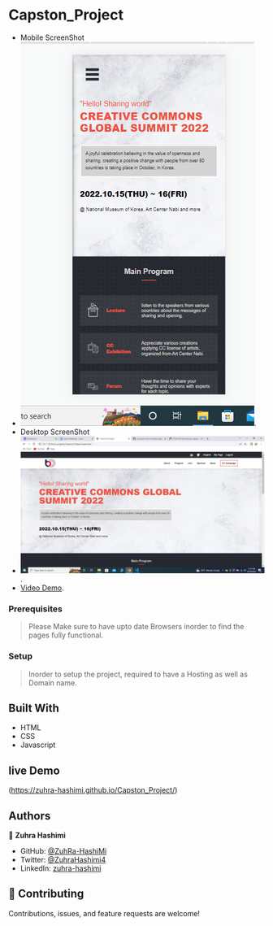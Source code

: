 # Capston_Project

- Mobile ScreenShot
- ![Mobile screenshot](./assets/images/mobile.png).
- Desktop ScreenShot
- ![Desktop screenshot](./assets/images/disktop.png).
- [Video Demo](https://zuhra-hashimi.github.io/Capston_Project/).


### Prerequisites

> Please Make sure to have upto date Browsers inorder to find the pages fully functional.

### Setup

> Inorder to setup the project, required to have a Hosting as well as Domain name.

## Built With

- HTML
- CSS
- Javascript

## live Demo
(https://zuhra-hashimi.github.io/Capston_Project/)


## Authors

👤 **Zuhra Hashimi**

- GitHub: [@ZuhRa-HashiMi](https://github.com/ZuhRa-HashiMi)
- Twitter: [@ZuhraHashimi4](https://twitter.com/ZuhraHashimi4)
- LinkedIn: [zuhra-hashimi](https://www.linkedin.com/in/zuhra-hashimi-601966214/)

## 🤝 Contributing

Contributions, issues, and feature requests are welcome!
